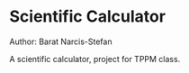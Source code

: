 # Scientific Calculator
Author: Barat Narcis-Stefan

A scientific calculator, project for TPPM class.
